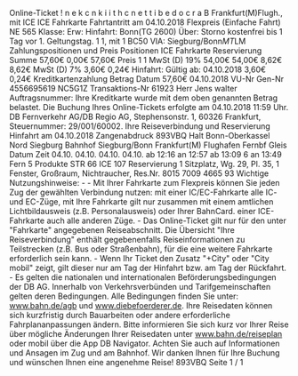 Online-Ticket ! n e k c n k i i t h c n e t t i b e d o c r a B Frankfurt(M)Flugh., mit ICE ICE Fahrkarte Fahrtantritt am 04.10.2018 Flexpreis (Einfache Fahrt) NE 565 Klasse: Erw: Hinfahrt: Bonn(TG 2600) Über: Storno kostenfrei bis 1 Tag vor 1. Geltungstag. 1 1, mit 1 BC50 VIA: Siegburg/Bonn*MT*LM Zahlungspositionen und Preis Positionen ICE Fahrkarte Reservierung Summe 57,60€ 0,00€ 57,60€ Preis 1 1 MwSt (D) 19% 54,00€ 54,00€ 8,62€ 8,62€ MwSt (D) 7% 3,60€ 0,24€ Hinfahrt: Gültig ab: 04.10.2018 3,60€ 0,24€ Kreditkartenzahlung Betrag Datum 57,60€ 04.10.2018 VU-Nr Gen-Nr 4556695619 NC5G1Z Transaktions-Nr 61923 Herr Jens walter Auftragsnummer: Ihre Kreditkarte wurde mit dem oben genannten Betrag belastet. Die Buchung Ihres Online-Tickets erfolgte am 04.10.2018 11:59 Uhr. DB Fernverkehr AG/DB Regio AG, Stephensonstr. 1, 60326 Frankfurt, Steuernummer: 29/001/60002. Ihre Reiseverbindung und Reservierung Hinfahrt am 04.10.2018 Zangenabdruck 893VBQ Halt Bonn-Oberkassel Nord Siegburg Bahnhof Siegburg/Bonn Frankfurt(M) Flughafen Fernbf Gleis Datum Zeit 04.10. 04.10. 04.10. 04.10. ab 12:16 an 12:57 ab 13:09 6 an 13:49 Fern 5 Produkte STR 66 ICE 107 Reservierung 1 Sitzplatz, Wg. 29, Pl. 35, 1 Fenster, Großraum, Nichtraucher, Res.Nr. 8015 7009 4665 93 Wichtige Nutzungshinweise: - - Mit Ihrer Fahrkarte zum Flexpreis können Sie jeden Zug der gewählten Verbindung nutzen: mit einer IC/EC-Fahrkarte alle IC- und EC-Züge, mit Ihre Fahrkarte gilt nur zusammen mit einem amtlichen Lichtbildausweis (z.B. Personalausweis) oder Ihrer BahnCard. einer ICE-Fahrkarte auch alle anderen Züge. - Das Online-Ticket gilt nur für den unter "Fahrkarte" angegebenen Reiseabschnitt. Die Übersicht "Ihre Reiseverbindung" enthält gegebenenfalls Reiseinformationen zu Teilstrecken (z.B. Bus oder Straßenbahn), für die eine weitere Fahrkarte erforderlich sein kann. - Wenn Ihr Ticket den Zusatz "+City" oder "City mobil" zeigt, gilt dieser nur am Tag der Hinfahrt bzw. am Tag der Rückfahrt. - Es gelten die nationalen und internationalen Beförderungsbedingungen der DB AG. Innerhalb von Verkehrsverbünden und Tarifgemeinschaften gelten deren Bedingungen. Alle Bedingungen finden Sie unter: www.bahn.de/agb und www.diebefoerderer.de. Ihre Reisedaten können sich kurzfristig durch Bauarbeiten oder andere erforderliche Fahrplananpassungen ändern. Bitte informieren Sie sich kurz vor Ihrer Reise über mögliche Änderungen Ihrer Reisedaten unter www.bahn.de/reiseplan oder mobil über die App DB Navigator. Achten Sie auch auf Informationen und Ansagen im Zug und am Bahnhof. Wir danken Ihnen für Ihre Buchung und wünschen Ihnen eine angenehme Reise! 893VBQ Seite 1 / 1